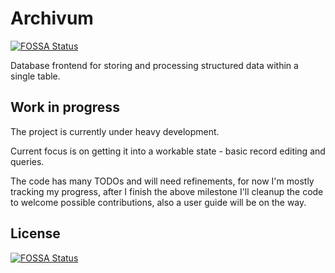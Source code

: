 # Archivum
[![FOSSA Status](https://app.fossa.com/api/projects/git%2Bgithub.com%2Fradeusgd%2FArchivum.svg?type=shield)](https://app.fossa.com/projects/git%2Bgithub.com%2Fradeusgd%2FArchivum?ref=badge_shield)

Database frontend for storing and processing structured data within a single table.

## Work in progress

The project is currently under heavy development.

Current focus is on getting it into a workable state - basic record editing and queries.

The code has many TODOs and will need refinements, for now I'm mostly tracking my progress, after I finish the above milestone I'll cleanup the code to welcome possible contributions, also a user guide will be on the way.


## License
[![FOSSA Status](https://app.fossa.com/api/projects/git%2Bgithub.com%2Fradeusgd%2FArchivum.svg?type=large)](https://app.fossa.com/projects/git%2Bgithub.com%2Fradeusgd%2FArchivum?ref=badge_large)